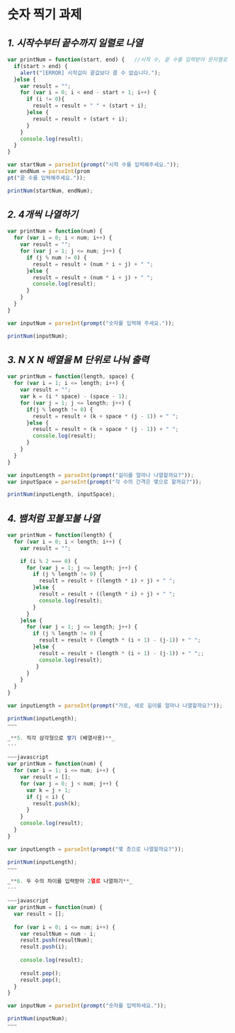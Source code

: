 숫자 찍기 과제
=============
_**1. 시작수부터 끝수까지 일렬로 나열**_
---------------------------------

~~~~~~~~~~~~~~~~~~~~~~~~~~~~~~~~~~~javascript
var printNum = function(start, end) {   //시작 수, 끝 수를 입력받아 문자열로 출력해주는 함수
  if(start > end) {
    alert("[ERROR] 시작값이 끝값보다 클 수 없습니다.");
  }else {
    var result = "";
    for (var i = 0; i < end - start + 1; i++) {
      if (i != 0){
        result = result + " " + (start + i);
      }else {
        result = result + (start + i);
      }
    }
    console.log(result);
  }
}

var startNum = parseInt(prompt("시작 수를 입력해주세요."));
var endNum = parseInt(prom
pt("끝 수를 입력해주세요."));

printNum(startNum, endNum);
~~~~~~~~~~~~~~~~~~~~~~~~~~~~~~~~~~~~~~

_**2. 4개씩 나열하기**_
--------------------------------

~~~~~~~~~~~~~~~~~~~~~~~~~~~~~~~~~~javascript
var printNum = function(num) {
  for (var i = 0; i < num; i++) {
    var result = "";
    for (var j = 1; j <= num; j++) {
      if (j % num != 0) {
        result = result + (num * i + j) + " ";
      }else {
        result = result + (num * i + j) + " ";
        console.log(result);
      }
    }
  }
}

var inputNum = parseInt(prompt("숫자를 입력해 주세요."));

printNum(inputNum);
~~~~~~~~~~~~~~~~~~~~~~~~~~~~~~~~~~~~~~

_**3. N X N 배열을 M 단위로 나눠 출력**_
--------------------------------------------

~~~~~~~~~~~~~~~~~~~~~~~~~~~~~~~~~~javascript
var printNum = function(length, space) {
  for (var i = 1; i <= length; i++) {
    var result = "";
    var k = (i * space) - (space - 1);
    for (var j = 1; j <= length; j++) {
      if(j % length != 0) {
        result = result + (k + space * (j - 1)) + " ";
      }else {
        result = result + (k + space * (j - 1)) + " ";
        console.log(result);
      }
    }
  }
}

var inputLength = parseInt(prompt("길이를 얼마나 나열할까요?"));
var inputSpace = parseInt(prompt("각 수의 간격은 몇으로 할까요?"));

printNum(inputLength, inputSpace);
~~~~~~~~~~~~~~~~~~~~~~~~~~~~~~~~~~~~~~~~~~~~~~

_**4. 뱀처럼 꼬불꼬불 나열**_
---

~~~~~~~~~~~~~~~~~~~~~~~~~~~~~~~~javascript
var printNum = function(length) {
  for (var i = 0; i < length; i++) {
    var result = "";

    if (i % 2 === 0) {
      for (var j = 1; j <= length; j++) {
        if (j % length != 0) {
          result = result + ((length * i) + j) + " ";
        }else {
          result = result + ((length * i) + j) + " ";
          console.log(result);
        }
      }
    }else {
      for (var j = 1; j <= length; j++) {
        if (j % length != 0) {
          result = result + (length * (i + 1) - (j-1)) + " ";
        }else {
          result = result + (length * (i + 1) - (j-1)) + " ";;
          console.log(result);
         }
      }
    }
  }
}

var inputLength = parseInt(prompt("가로, 세로 길이를 얼마나 나열할까요?"));

printNum(inputLength);
~~~

_**5. 직각 삼각형으로 쌓기 (배열사용)**_
---

~~~javascript
var printNum = function(num) {
  for (var i = 1; i <= num; i++) {
    var result = [];
    for (var j = 0; j < num; j++) {
      var k = j + 1;
      if (j < i) {
        result.push(k);
      }
    }
    console.log(result);
  }
}

var inputLength = parseInt(prompt("몇 층으로 나열할까요?"));

printNum(inputLength);
~~~

_**6. 두 수의 차이를 입력받아 2열로 나열하기**_
---

~~~javascript
var printNum = function(num) {
  var result = [];
  
  for (var i = 0; i <= num; i++) {
    var resultNum = num - i;
    result.push(resultNum);
    result.push(i);
    
    console.log(result);
    
    result.pop();
    result.pop();
  }
}

var inputNum = parseInt(prompt("숫자를 입력하세요."));

printNum(inputNum);
~~~

